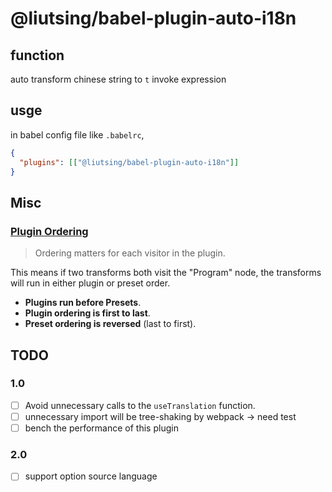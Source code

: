 # @liutsing/babel-plugin-auto-i18n

## function

auto transform chinese string to `t` invoke expression

## usge

in babel config file like `.babelrc`,

```json
{
  "plugins": [["@liutsing/babel-plugin-auto-i18n"]]
}
```

## Misc

### [Plugin Ordering](https://babeljs.io/docs/en/plugins#plugin-ordering)

> Ordering matters for each visitor in the plugin.

This means if two transforms both visit the "Program" node, the transforms will run in either plugin or preset order.

- **Plugins run before Presets**.
- **Plugin ordering is first to last**.
- **Preset ordering is reversed** (last to first).

## TODO

### 1.0

- [ ] Avoid unnecessary calls to the `useTranslation` function.
- [ ] unnecessary import will be tree-shaking by webpack -> need test
- [ ] bench the performance of this plugin

### 2.0

- [ ] support option source language
